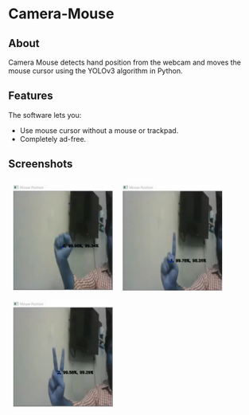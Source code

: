 # Camera-Mouse

## About

Camera Mouse detects hand position from the webcam and moves the mouse cursor using the YOLOv3 algorithm in Python.

## Features

The software lets you:
- Use mouse cursor without a mouse or trackpad.
- Completely ad-free.

## Screenshots

[<img src="/readme/cm_ss1.PNG" align="left"
width="200"
    hspace="10" vspace="10">](/readme/cm_ss1.PNG)
[<img src="/readme/cm_ss2.PNG" align="center"
width="200"
    hspace="10" vspace="10">](/readme/cm_ss2.PNG)
[<img src="/readme/cm_ss3.PNG" align="center"
width="200"
    hspace="10" vspace="10">](/readme/cm_ss3.PNG)
